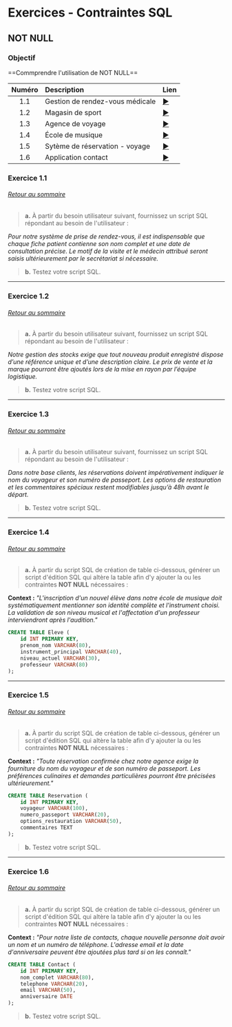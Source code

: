 # Exercices - Contraintes SQL
## NOT NULL

### Objectif
==Commprendre l'utilisation de NOT NULL==

<a id="sommaire"></a>

|Numéro|Description|Lien|
|:----:|:----------|----|
|1.1|Gestion de rendez-vous médicale|[▶️](#1.1)|
|1.2|Magasin de sport|[▶️](#1.2)|
|1.3|Agence de voyage|[▶️](#1.3)|
|1.4|École de musique|[▶️](#1.4)|
|1.5|Sytème de réservation - voyage|[▶️](#1.5)|
|1.6|Application contact|[▶️](#1.6)|

<a id="1.1"></a>

### Exercice 1.1 
###### [Retour au sommaire](#sommaire)
> **a.** À partir du besoin utilisateur suivant, fournissez un script SQL répondant au besoin de l'utilisateur :

*Pour notre système de prise de rendez-vous, il est indispensable que chaque fiche patient contienne son nom complet et une date de consultation précise. Le motif de la visite et le médecin attribué seront saisis ultérieurement par le secrétariat si nécessaire.*

> **b.** Testez votre script SQL.
---
<a id="1.2"></a>


### Exercice 1.2
###### [Retour au sommaire](#sommaire)
> **a.** À partir du besoin utilisateur suivant, fournissez un script SQL répondant au besoin de l'utilisateur :

*Notre gestion des stocks exige que tout nouveau produit enregistré dispose d’une référence unique et d’une description claire. Le prix de vente et la marque pourront être ajoutés lors de la mise en rayon par l’équipe logistique.*

> **b.** Testez votre script SQL.

---
<a id="1.3"></a>


### Exercice 1.3
###### [Retour au sommaire](#sommaire)
> **a.** À partir du besoin utilisateur suivant, fournissez un script SQL répondant au besoin de l'utilisateur :

*Dans notre base clients, les réservations doivent impérativement indiquer le nom du voyageur et son numéro de passeport. Les options de restauration et les commentaires spéciaux restent modifiables jusqu’à 48h avant le départ.*

> **b.** Testez votre script SQL.
---
<a id="1.4"></a>


### Exercice 1.4
###### [Retour au sommaire](#sommaire)
> **a.** À partir du script SQL de création de table ci-dessous, générer un script d'édition SQL qui altère la table afin d'y ajouter la ou les contraintes **NOT NULL** nécessaires :

**Context :** *"L'inscription d'un nouvel élève dans notre école de musique doit systématiquement mentionner son identité complète et l'instrument choisi. La validation de son niveau musical et l'affectation d'un professeur interviendront après l'audition."*
```sql
CREATE TABLE Eleve (
    id INT PRIMARY KEY,
    prenom_nom VARCHAR(80),
    instrument_principal VARCHAR(40),
    niveau_actuel VARCHAR(30),
    professeur VARCHAR(80)
);
```
---
<a id="1.5"></a>


### Exercice 1.5
###### [Retour au sommaire](#sommaire)
> **a.** À partir du script SQL de création de table ci-dessous, générer un script d'édition SQL qui altère la table afin d'y ajouter la ou les contraintes **NOT NULL** nécessaires :

**Context :** *"Toute réservation confirmée chez notre agence exige la fourniture du nom du voyageur et de son numéro de passeport. Les préférences culinaires et demandes particulières pourront être précisées ultérieurement."*
```sql
CREATE TABLE Reservation (
    id INT PRIMARY KEY,
    voyageur VARCHAR(100),
    numero_passeport VARCHAR(20),
    options_restauration VARCHAR(50),
    commentaires TEXT
);
```

> **b.** Testez votre script SQL.
---
<a id="1.6"></a>


### Exercice 1.6
###### [Retour au sommaire](#sommaire)
> **a.** À partir du script SQL de création de table ci-dessous, générer un script d'édition SQL qui altère la table afin d'y ajouter la ou les contraintes **NOT NULL** nécessaires :

**Context :** *"Pour notre liste de contacts, chaque nouvelle personne doit avoir un nom et un numéro de téléphone. L'adresse email et la date d'anniversaire peuvent être ajoutées plus tard si on les connaît."*
```sql
CREATE TABLE Contact (
    id INT PRIMARY KEY,
    nom_complet VARCHAR(80),
    telephone VARCHAR(20),
    email VARCHAR(50),
    anniversaire DATE
);
```

> **b.** Testez votre script SQL.